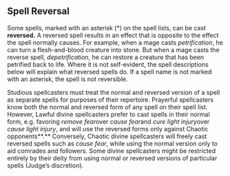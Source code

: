 ## Spell Reversal

Some spells, marked with an asterisk (\*) on the spell lists, can be cast **reversed.** A reversed spell results in an effect that is opposite to the effect the spell normally causes. For example, when a mage casts *petrification*, he can turn a flesh-and-blood creature into stone. But when a mage casts the reverse spell, *depetrification*, he can restore a creature that has been petrified back to life. Where it is not self-evident, the spell descriptions below will explain what reversed spells do. If a spell name is not marked with an asterisk, the spell is not reversible.

Studious spellcasters must treat the normal and reversed version of a spell as separate spells for purposes of their repertoire. Prayerful spellcasters know both the normal and reversed form of any spell on their spell list. However, Lawful divine spellcasters prefer to cast spells in their normal form, e.g. favoring *remove fear*over *cause fear*and *cure light injury*over *cause light injury*, and will use the reversed forms only against Chaotic opponents**.** Conversely, Chaotic divine spellcasters will freely cast reversed spells such as *cause fear*, while using the normal version only to aid comrades and followers. Some divine spellcasters might be restricted entirely by their deity from using normal or reversed versions of particular spells (Judge’s discretion).
